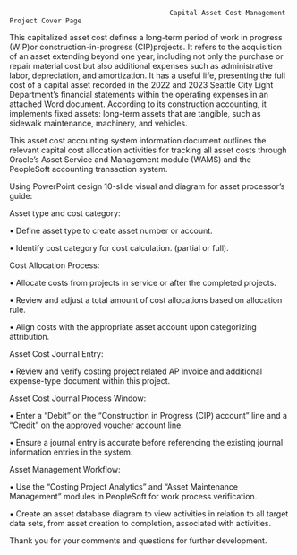                                             Capital Asset Cost Management Project Cover Page
                                            
This capitalized asset cost defines a long-term period of work in progress (WIP)or construction-in-progress (CIP)projects. It refers to the acquisition of an asset extending beyond one year, including not only the purchase or repair material cost but also additional expenses such as administrative labor, depreciation, and amortization. It has a useful life, presenting the full cost of a capital asset recorded in the 2022 and 2023 Seattle City Light Department’s financial statements within the operating expenses in an attached Word document. According to its construction accounting, it implements fixed assets: long-term assets that are tangible, such as sidewalk maintenance, machinery, and vehicles.

This asset cost accounting system information document outlines the relevant capital cost allocation activities for tracking all asset costs through Oracle’s Asset Service and Management module (WAMS) and the PeopleSoft accounting transaction system.

Using PowerPoint design 10-slide visual and diagram for asset processor’s guide:

Asset type and cost category:

•	Define asset type to create asset number or account.

•	Identify cost category for cost calculation. (partial or full). 

Cost Allocation Process:

•	Allocate costs from projects in service or after the completed projects.

•	Review and adjust a total amount of cost allocations based on allocation rule.

•	Align costs with the appropriate asset account upon categorizing attribution.

Asset Cost Journal Entry:

•	Review and verify costing project related AP invoice and additional expense-type document within this project.

Asset Cost Journal Process Window:

•	Enter a “Debit” on the “Construction in Progress (CIP) account” line and a “Credit” on the approved voucher account line. 

•	Ensure a journal entry is accurate before referencing the existing journal information entries in the system.

Asset Management Workflow:

•	 Use the “Costing Project Analytics” and “Asset Maintenance Management” modules in PeopleSoft for work process verification. 

•	Create an asset database diagram to view activities in relation to all target data sets, from asset creation to completion, associated with activities.

Thank you for your comments and questions for further development.

              
     
